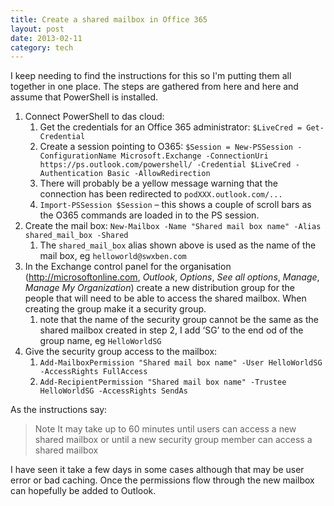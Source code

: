 ```yaml
---
title: Create a shared mailbox in Office 365
layout: post
date: 2013-02-11
category: tech
---
```


I keep needing to find the instructions for this so I'm putting them all together in one place. The steps are gathered from here and here and assume that PowerShell is installed.

1. Connect PowerShell to das cloud:
	1. Get the credentials for an Office 365 administrator: `$LiveCred = Get-Credential`
	2. Create a session pointing to O365: `$Session = New-PSSession -ConfigurationName Microsoft.Exchange -ConnectionUri https://ps.outlook.com/powershell/ -Credential $LiveCred -Authentication Basic -AllowRedirection`
	3. There will probably be a yellow message warning that the connection has been redirected to `podXXX.outlook.com/...`
	4. `Import-PSSession $Session` – this shows a couple of scroll bars as the O365 commands are loaded in to the PS session.
2. Create the mail box: `New-Mailbox -Name "Shared mail box name" -Alias shared_mail_box -Shared`
	1. The `shared_mail_box` alias shown above is used as the name of the mail box, eg `helloworld@swxben.com`
3. In the Exchange control panel for the organisation (<http://microsoftonline.com>, _Outlook_, _Options_, _See all options_, _Manage_, _Manage My Organization_) create a new distribution group for the people that will need to be able to access the shared mailbox. When creating the group make it a security group.
	1. note that the name of the security group cannot be the same as the shared mailbox created in step 2, I add ‘SG’ to the end od of the group name, eg `HelloWorldSG`
4. Give the security group access to the mailbox:
	1. `Add-MailboxPermission "Shared mail box name" -User HelloWorldSG -AccessRights FullAccess`
	2. `Add-RecipientPermission "Shared mail box name" -Trustee HelloWorldSG -AccessRights SendAs`

As the instructions say:

> Note It may take up to 60 minutes until users can access a new shared mailbox or until a new security group member can access a shared mailbox

I have seen it take a few days in some cases although that may be user error or bad caching. Once the permissions flow through the new mailbox can hopefully be added to Outlook.
